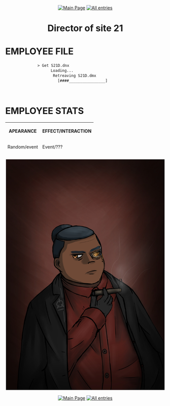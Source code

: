<p align=center>    <a href="../../../">
    <img src="https://img.shields.io/badge/GO_TO-MAIN_PAGE-ffffff?style=for-the-badge&labelColor=000000&color=ffffff" title="Main Page" style="cursor: pointer;"/></a>
<a href="../../tree">
    <img src="https://img.shields.io/badge/GO_TO-ALL_ENTRIES-ffffff?style=for-the-badge&labelColor=000000&color=ffffff" title="All entries" style="cursor: pointer;"></a>
</p>
<h1 align="center" id="name">Director of site 21</h1>
<h1>EMPLOYEE FILE</h1>
<div class="language-plaintext highlighter-rouge">
    <div class="highlight">
        <pre class="highlight">
            <code>&gt; Get S21D.dnx
                    Loading...
                     Retreaving S21D.dmx
                       [####________________]
            </code>
        </pre>
    </div>
</div>

<h1 >EMPLOYEE STATS</h1>
<table>
    <thead>
        <tr>
            <th>
                <p>
                    APEARANCE
                </p>
            </th>
            <th>
                <p>
                    EFFECT/INTERACTION
                </p>
            </th>
        </tr>
    </thead>
    <thead>
        <tr>
            <td>
                <p>
                    Random/event
                </p>
            </td>
            <td>
                <p>
                    Event/???
                </p>
            </td>
        </tr>
    </thead>
</table>
<p align="center">
    <img src="../../../assets/images/characters/Director_Zone_21.jpg" title="Director of site 21" width="500"/>
</p>
<p align=center>    <a href="../../../">
    <img src="https://img.shields.io/badge/GO_TO-MAIN_PAGE-ffffff?style=for-the-badge&labelColor=000000&color=ffffff" title="Main Page" style="cursor: pointer;"/></a>
<a href="../../tree">
    <img src="https://img.shields.io/badge/GO_TO-ALL_ENTRIES-ffffff?style=for-the-badge&labelColor=000000&color=ffffff" title="All entries" style="cursor: pointer;"></a>
</p>